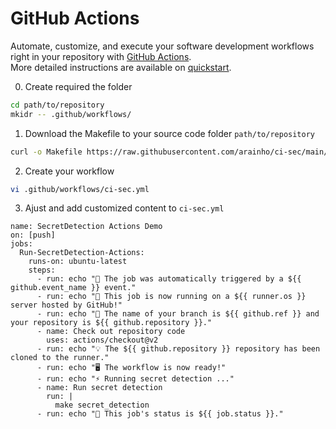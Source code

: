 # GitHub Actions

Automate, customize, and execute your software development workflows right in your repository with [GitHub Actions](https://docs.github.com/en/actions).  
More detailed instructions are available on [quickstart](https://docs.github.com/en/actions/quickstart).

0. Create required the folder
```bash
cd path/to/repository
mkidr -- .github/workflows/
```


1. Download the Makefile to your source code folder `path/to/repository`
```bash
curl -o Makefile https://raw.githubusercontent.com/arainho/ci-sec/main/Makefile
```

2. Create your workflow
```bash
vi .github/workflows/ci-sec.yml
```

3. Ajust and add customized content to `ci-sec.yml`
```
name: SecretDetection Actions Demo
on: [push]
jobs:
  Run-SecretDetection-Actions:
    runs-on: ubuntu-latest
    steps:
      - run: echo "🎉 The job was automatically triggered by a ${{ github.event_name }} event."
      - run: echo "🐧 This job is now running on a ${{ runner.os }} server hosted by GitHub!"
      - run: echo "🔎 The name of your branch is ${{ github.ref }} and your repository is ${{ github.repository }}."
      - name: Check out repository code
        uses: actions/checkout@v2
      - run: echo "💡 The ${{ github.repository }} repository has been cloned to the runner."
      - run: echo "🖥️ The workflow is now ready!"
      - run: echo "⚡ Running secret detection ..."
      - name: Run secret detection
        run: |
          make secret_detection
      - run: echo "🍏 This job's status is ${{ job.status }}."
```
